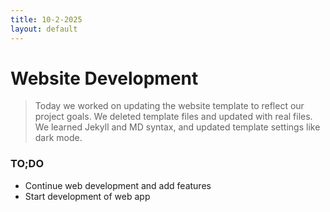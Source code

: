 ```yaml
---
title: 10-2-2025
layout: default
---
```


# Website Development

> Today we worked on updating the website template to reflect our project goals. We deleted template files and updated with real files. We learned Jekyll and MD syntax, and updated template settings like dark mode.

### TO;DO

- Continue web development and add features
- Start development of web app
